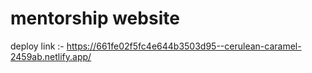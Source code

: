 # mentorship website 

deploy link :- https://661fe02f5fc4e644b3503d95--cerulean-caramel-2459ab.netlify.app/

